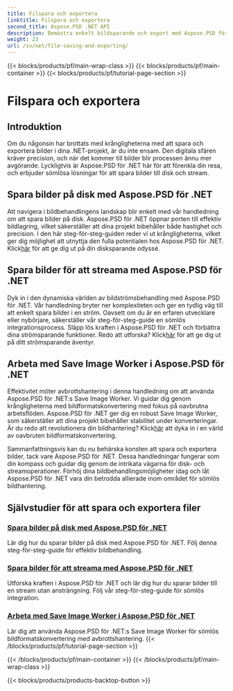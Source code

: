 ```yaml
---
title: Filspara och exportera
linktitle: Filspara och exportera
second_title: Aspose.PSD .NET API
description: Bemästra enkelt bildsparande och export med Aspose.PSD för .NET. Följ våra steg-för-steg tutorials för effektiv disk- och streamoperation.
weight: 23
url: /sv/net/file-saving-and-exporting/
---
```


{{< blocks/products/pf/main-wrap-class >}}
{{< blocks/products/pf/main-container >}}
{{< blocks/products/pf/tutorial-page-section >}}

# Filspara och exportera

## Introduktion

Om du någonsin har brottats med krångligheterna med att spara och exportera bilder i dina .NET-projekt, är du inte ensam. Den digitala sfären kräver precision, och när det kommer till bilder blir processen ännu mer avgörande. Lyckligtvis är Aspose.PSD för .NET här för att förenkla din resa, och erbjuder sömlösa lösningar för att spara bilder till disk och stream.

## Spara bilder på disk med Aspose.PSD för .NET

 Att navigera i bildbehandlingens landskap blir enkelt med vår handledning om att spara bilder på disk. Aspose.PSD för .NET öppnar porten till effektiv bildlagring, vilket säkerställer att dina projekt bibehåller både hastighet och precision. I den här steg-för-steg-guiden reder vi ut krångligheterna, vilket ger dig möjlighet att utnyttja den fulla potentialen hos Aspose.PSD för .NET. Klick[här](./save-images-to-disk/) för att ge dig ut på din disksparande odyssé.

## Spara bilder för att streama med Aspose.PSD för .NET

Dyk in i den dynamiska världen av bildströmsbehandling med Aspose.PSD för .NET. Vår handledning bryter ner komplexiteten och ger en tydlig väg till att enkelt spara bilder i en ström. Oavsett om du är en erfaren utvecklare eller nybörjare, säkerställer vår steg-för-steg-guide en sömlös integrationsprocess. Släpp lös kraften i Aspose.PSD för .NET och förbättra dina strömsparande funktioner. Redo att utforska? Klick[här](./save-images-to-stream/) för att ge dig ut på ditt strömsparande äventyr.

## Arbeta med Save Image Worker i Aspose.PSD för .NET

 Effektivitet möter avbrottshantering i denna handledning om att använda Aspose.PSD för .NET:s Save Image Worker. Vi guidar dig genom krångligheterna med bildformatskonvertering med fokus på oavbrutna arbetsflöden. Aspose.PSD för .NET ger dig en robust Save Image Worker, som säkerställer att dina projekt bibehåller stabilitet under konverteringar. Är du redo att revolutionera din bildhantering? Klick[här](./save-image-worker/) att dyka in i en värld av oavbruten bildformatskonvertering.

Sammanfattningsvis kan du nu behärska konsten att spara och exportera bilder, tack vare Aspose.PSD för .NET. Dessa handledningar fungerar som din kompass och guidar dig genom de intrikata vägarna för disk- och streamoperationer. Förhöj dina bildbehandlingsmöjligheter idag och låt Aspose.PSD för .NET vara din betrodda allierade inom området för sömlös bildhantering.

## Självstudier för att spara och exportera filer
### [Spara bilder på disk med Aspose.PSD för .NET](./save-images-to-disk/)
Lär dig hur du sparar bilder på disk med Aspose.PSD för .NET. Följ denna steg-för-steg-guide för effektiv bildbehandling.
### [Spara bilder för att streama med Aspose.PSD för .NET](./save-images-to-stream/)
Utforska kraften i Aspose.PSD för .NET och lär dig hur du sparar bilder till en stream utan ansträngning. Följ vår steg-för-steg-guide för sömlös integration.
### [Arbeta med Save Image Worker i Aspose.PSD för .NET](./save-image-worker/)
Lär dig att använda Aspose.PSD för .NET:s Save Image Worker för sömlös bildformatskonvertering med avbrottshantering.
{{< /blocks/products/pf/tutorial-page-section >}}

{{< /blocks/products/pf/main-container >}}
{{< /blocks/products/pf/main-wrap-class >}}

{{< blocks/products/products-backtop-button >}}
